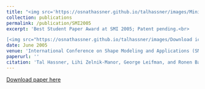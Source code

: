 ```yaml
---
title: "<img src='https://osnathassner.github.io/talhassner/images/Minimal Cut Model Composition - Icon.jpg' height='60' width='60'> Minimal-Cut Model Composition"
collection: publications
permalink: /publication/SMI2005
excerpt: 'Best Student Paper Award at SMI 2005; Patent pending.<br>

[<img src="https://osnathassner.github.io/talhassner/images/Download icon.jpg" height="60" width="60"> Download paper](https://osnathassner.github.io/talhassner/files/SMI05_MinCutModelComposition.pdf) '
date: June 2005
venue: 'International Conference on Shape Modeling and Applications (SMI), Boston'
paperurl: ''
citation: 'Tal Hassner, Lihi Zelnik-Manor, George Leifman, and Ronen Basri. (2005). &quot;Minimal-Cut Model Composition.&quot; <i>International Conference on Shape Modeling and Applications (SMI), Boston</i>.'
---
```


[Download paper here](https://osnathassner.github.io/talhassner/files/SMI05_MinCutModelComposition.pdf)

